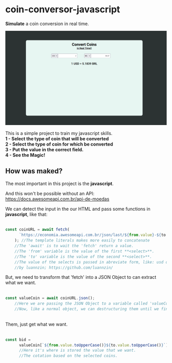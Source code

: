 # coin-conversor-javascript
**Simulate** a coin conversion in real time.

<img src="./preview.png">

This is a simple project to train my javascript skills. <br>
**1 - Select the type of coin that will be converted** <br>
**2 - Select the type of coin for which be converted** <br>
**3 - Put the value in the correct field.** <br>
**4 - See the Magic!** <br>

## How was maked?

The most important in this project is the **javascript**.

And this won't be possible without an API:
https://docs.awesomeapi.com.br/api-de-moedas <br>

We can detect the input in the our HTML and pass some functions in **javascript**, like that:

```js

const coinURL = await fetch(
      `https://economia.awesomeapi.com.br/json/last/${from.value}-${to.value}`
    ); //The template literals makes more easily to concatenate
    //The 'await' is to wait the 'fetch' return a value.
    //The 'from' variable is the value of the first **<select>**.
    //The 'to' variable is the value of the second **<select>**.
    //The value of the selects is passed in abreviate form, like: usd or brl.
    //by luannzin; https://github.com/luannzin/

```

But, we need to transform that 'fetch' into a JSON Object to can extract what we want.

```js

const valueCoin = await coinURL.json();
    //Here we are passing the JSON Object to a variable called 'valueCoin'.
    //Now, like a normal object, we can destructuring them until we find what we want.
   
```

Them, just get what we want.

```js

const bid =
      valueCoin[`${from.value.toUpperCase()}${to.value.toUpperCase()}`][`bid`];
      //Here it's where is stored the value that we want.
      //The cotation based on the selected coins.

```


